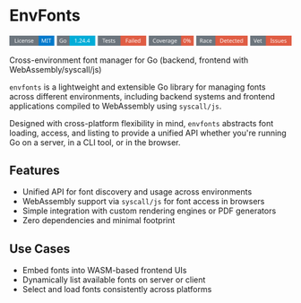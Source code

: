 # EnvFonts
<!-- START_SECTION:BADGES_SECTION -->
<a href="docs/img/badges.svg"><img src="docs/img/badges.svg" alt="Project Badges" title="Generated by badges.sh from github.com/cdvelop/devscripts"></a>
<!-- END_SECTION:BADGES_SECTION -->

Cross-environment font manager for Go (backend, frontend with WebAssembly/syscall/js)


`envfonts` is a lightweight and extensible Go library for managing fonts across different environments, including backend systems and frontend applications compiled to WebAssembly using `syscall/js`.

Designed with cross-platform flexibility in mind, `envfonts` abstracts font loading, access, and listing to provide a unified API whether you're running Go on a server, in a CLI tool, or in the browser.

## Features

- Unified API for font discovery and usage across environments
- WebAssembly support via `syscall/js` for font access in browsers
- Simple integration with custom rendering engines or PDF generators
- Zero dependencies and minimal footprint

## Use Cases

- Embed fonts into WASM-based frontend UIs
- Dynamically list available fonts on server or client
- Select and load fonts consistently across platforms
